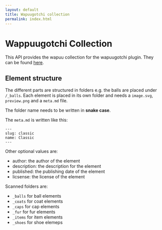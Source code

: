 ```yaml
---
layout: default
title: Wapuugotchi collection
permalink: index.html
---
```

# Wappuugotchi Collection

This API provides the wapuu collection for the wapuugotchi plugin. They can be found [here](https://api.wapuugotchi.com/collection.json).

## Element structure

The different parts are structured in folders e.g. the balls are placed under `/_balls`.
Each element is placed in its own folder and needs a `image.svg`, `preview.png` and a `meta.md` file.

The folder name needs to be written in **snake case**.

The `meta.md` is written like this:
```
---
slug: classic
name: Classic
---
```

Other optional values are:

* author: the author of the element
* description: the description for the element
* published: the publishing date of the element
* licsense: the license of the element

Scanned folders are:

* `_balls` for ball elements
* `_coats` for coat elements
* `_caps` for cap elements
* `_fur` for fur elements
* `_items` for item elements
* `_shoes` for shoe elemeps